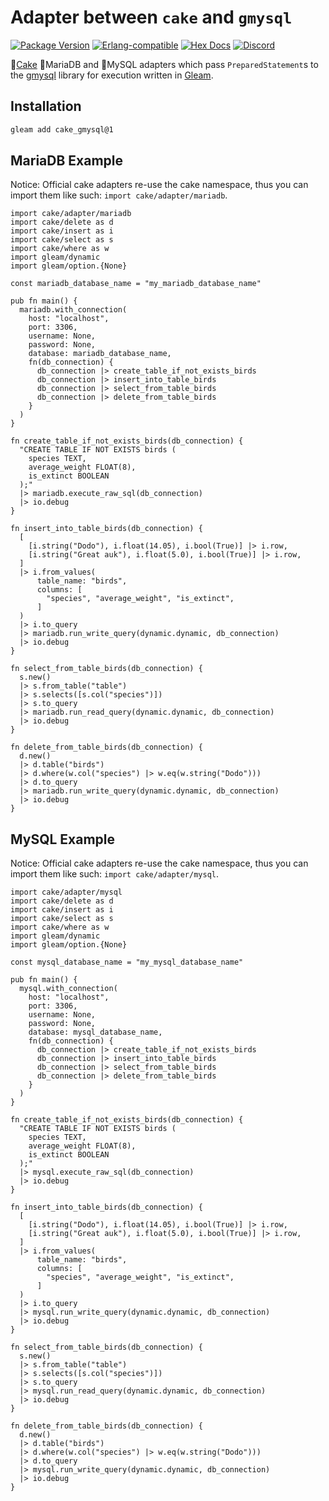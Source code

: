 # Adapter between `cake` and `gmysql`

[![Package <a href="https://github.com/inoas/gleam-cake-pgo/releases"><img src="https://img.shields.io/github/release/inoas/gleam-cake-gmysql" alt="GitHub release"></a> Version](https://img.shields.io/hexpm/v/cake_gmysql)](https://hex.pm/packages/cake_gmysql)
[![Erlang-compatible](https://img.shields.io/badge/target-erlang-b83998)](https://www.erlang.org/)
[![Hex Docs](https://img.shields.io/badge/hex-docs-ffaff3)](https://hexdocs.pm/cake_gmysql/)
[![Discord](https://img.shields.io/discord/768594524158427167?label=discord%20chat&amp;color=5865F2)](https://discord.gg/Fm8Pwmy)

<!--
[![CI Test](https://github.com/inoas/gleam-cake-gmysql/actions/workflows/test.yml/badge.svg?branch=main&amp;event=push)](https://github.com/inoas/gleam-cake-gmysql/actions/workflows/test.yml)
-->

🎂[Cake](http://hex.pm/packages/cake) 🦭MariaDB and 🐬MySQL adapters which pass `PreparedStatement`s to the [gmysql](http://hex.pm/packages/gmysql) library for execution written in [Gleam](https://gleam.run/).

## Installation

```sh
gleam add cake_gmysql@1
```

## MariaDB Example

Notice: Official cake adapters re-use the cake namespace, thus you can import
them like such: `import cake/adapter/mariadb`.

```gleam
import cake/adapter/mariadb
import cake/delete as d
import cake/insert as i
import cake/select as s
import cake/where as w
import gleam/dynamic
import gleam/option.{None}

const mariadb_database_name = "my_mariadb_database_name"

pub fn main() {
  mariadb.with_connection(
    host: "localhost",
    port: 3306,
    username: None,
    password: None,
    database: mariadb_database_name,
    fn(db_connection) {
      db_connection |> create_table_if_not_exists_birds
      db_connection |> insert_into_table_birds
      db_connection |> select_from_table_birds
      db_connection |> delete_from_table_birds
    }
  )
}

fn create_table_if_not_exists_birds(db_connection) {
  "CREATE TABLE IF NOT EXISTS birds (
    species TEXT,
    average_weight FLOAT(8),
    is_extinct BOOLEAN
  );"
  |> mariadb.execute_raw_sql(db_connection)
  |> io.debug
}

fn insert_into_table_birds(db_connection) {
  [
    [i.string("Dodo"), i.float(14.05), i.bool(True)] |> i.row,
    [i.string("Great auk"), i.float(5.0), i.bool(True)] |> i.row,
  ]
  |> i.from_values(
      table_name: "birds",
      columns: [
        "species", "average_weight", "is_extinct",
      ]
  )
  |> i.to_query
  |> mariadb.run_write_query(dynamic.dynamic, db_connection)
  |> io.debug
}

fn select_from_table_birds(db_connection) {
  s.new()
  |> s.from_table("table")
  |> s.selects([s.col("species")])
  |> s.to_query
  |> mariadb.run_read_query(dynamic.dynamic, db_connection)
  |> io.debug
}

fn delete_from_table_birds(db_connection) {
  d.new()
  |> d.table("birds")
  |> d.where(w.col("species") |> w.eq(w.string("Dodo")))
  |> d.to_query
  |> mariadb.run_write_query(dynamic.dynamic, db_connection)
  |> io.debug
}
```

## MySQL Example

Notice: Official cake adapters re-use the cake namespace, thus you can import
them like such: `import cake/adapter/mysql`.

```gleam
import cake/adapter/mysql
import cake/delete as d
import cake/insert as i
import cake/select as s
import cake/where as w
import gleam/dynamic
import gleam/option.{None}

const mysql_database_name = "my_mysql_database_name"

pub fn main() {
  mysql.with_connection(
    host: "localhost",
    port: 3306,
    username: None,
    password: None,
    database: mysql_database_name,
    fn(db_connection) {
      db_connection |> create_table_if_not_exists_birds
      db_connection |> insert_into_table_birds
      db_connection |> select_from_table_birds
      db_connection |> delete_from_table_birds
    }
  )
}

fn create_table_if_not_exists_birds(db_connection) {
  "CREATE TABLE IF NOT EXISTS birds (
    species TEXT,
    average_weight FLOAT(8),
    is_extinct BOOLEAN
  );"
  |> mysql.execute_raw_sql(db_connection)
  |> io.debug
}

fn insert_into_table_birds(db_connection) {
  [
    [i.string("Dodo"), i.float(14.05), i.bool(True)] |> i.row,
    [i.string("Great auk"), i.float(5.0), i.bool(True)] |> i.row,
  ]
  |> i.from_values(
      table_name: "birds",
      columns: [
        "species", "average_weight", "is_extinct",
      ]
  )
  |> i.to_query
  |> mysql.run_write_query(dynamic.dynamic, db_connection)
  |> io.debug
}

fn select_from_table_birds(db_connection) {
  s.new()
  |> s.from_table("table")
  |> s.selects([s.col("species")])
  |> s.to_query
  |> mysql.run_read_query(dynamic.dynamic, db_connection)
  |> io.debug
}

fn delete_from_table_birds(db_connection) {
  d.new()
  |> d.table("birds")
  |> d.where(w.col("species") |> w.eq(w.string("Dodo")))
  |> d.to_query
  |> mysql.run_write_query(dynamic.dynamic, db_connection)
  |> io.debug
}
```
